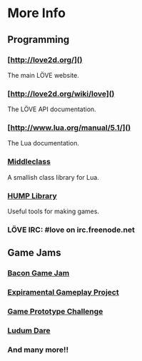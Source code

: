 # More Info

## Programming

### [http://love2d.org/]()

The main LÖVE website.


### [http://love2d.org/wiki/love]()

The LÖVE API documentation.


### [http://www.lua.org/manual/5.1/]()

The Lua documentation.


### [Middleclass](https://github.com/kikito/middleclass/wiki)

A smallish class library for Lua.


### [HUMP Library](http://vrld.github.com/hump/)

Useful tools for making games.


### LÖVE IRC: #love on irc.freenode.net

## Game Jams

### [Bacon Game Jam](http://reddit.com/r/bacongamejam)

### [Expiramental Gameplay Project](http://experimentalgameplay.com/)

### [Game Prototype Challenge](http://gameprototypechallenge.com/)

### [Ludum Dare](http://ludumdare.com/)

### And many more!!